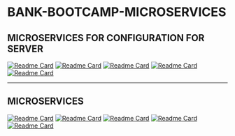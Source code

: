 # BANK-BOOTCAMP-MICROSERVICES
## MICROSERVICES FOR CONFIGURATION FOR SERVER
[![Readme Card](https://github-readme-stats.vercel.app/api/pin/?username=kevinpalma20&repo=bootcamp2021-server-eureka)](https://github.com/kevinpalma20/bootcamp2021-server-eureka)
[![Readme Card](https://github-readme-stats.vercel.app/api/pin/?username=kevinpalma20&repo=bootcamp2021-server-config)](https://github.com/kevinpalma20/bootcamp2021-server-config)
[![Readme Card](https://github-readme-stats.vercel.app/api/pin/?username=kevinpalma20&repo=bootcamp2021-server-gateway)](https://github.com/kevinpalma20/bootcamp2021-server-gateway)
[![Readme Card](https://github-readme-stats.vercel.app/api/pin/?username=kevinpalma20&repo=bootcamp2021-server-generated-encrypt)](https://github.com/kevinpalma20/bootcamp2021-server-generated-encrypt)
[![Readme Card](https://github-readme-stats.vercel.app/api/pin/?username=kevinpalma20&repo=bootcamp2021-server-config-properties)](https://github.com/kevinpalma20/https://github.com/kevinpalma20/bootcamp2021-server-config-properties)
<hr/>

## MICROSERVICES
[![Readme Card](https://github-readme-stats.vercel.app/api/pin/?username=kevinpalma20&repo=bootcamp2021-microservice-account-deposit&amp;title_color=fff&amp;icon_color=f9f9f9&amp;text_color=9f9f9f&amp;bg_color=151515)](https://github.com/kevinpalma20/bootcamp2021-microservice-account-deposit)
[![Readme Card](https://github-readme-stats.vercel.app/api/pin/?username=kevinpalma20&repo=bootcamp2021-microservice-account-retire)](https://github.com/kevinpalma20/bootcamp2021-microservice-account-retire)
[![Readme Card](https://github-readme-stats.vercel.app/api/pin/?username=kevinpalma20&repo=bootcamp2021-microservice-create-account)](https://github.com/kevinpalma20/bootcamp2021-microservice-create-account)
[![Readme Card](https://github-readme-stats.vercel.app/api/pin/?username=kevinpalma20&repo=bootcamp2021-microservice-customer)](https://github.com/kevinpalma20/bootcamp2021-microservice-customer)
[![Readme Card](https://github-readme-stats.vercel.app/api/pin/?username=kevinpalma20&repo=bootcamp2021-microservice-account-commission)](https://github.com/kevinpalma20/bootcamp2021-microservice-account-commission)
